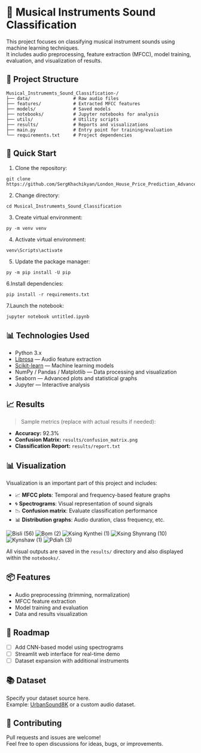 # 🎵 Musical Instruments Sound Classification

This project focuses on classifying musical instrument sounds using machine learning techniques.  
It includes audio preprocessing, feature extraction (MFCC), model training, evaluation, and visualization of results.

## 📁 Project Structure

```
Musical_Instrumemts_Sound_Classification-/
├── data/                # Raw audio files
├── features/            # Extracted MFCC features
├── models/              # Saved models
├── notebooks/           # Jupyter notebooks for analysis
├── utils/               # Utility scripts
├── results/             # Reports and visualizations
├── main.py              # Entry point for training/evaluation
└── requirements.txt     # Project dependencies
```

## 🚀 Quick Start

1. Clone the repository:  
```  
git clone https://github.com/SergKhachikyan/London_House_Price_Prediction_Advanced_Techniques.git
```
2. Change directory:
```
cd Musical_Instrumemts_Sound_Classification
```
3. Create virtual environment:
```
py -m venv venv
```
4. Activate virtual environment:
```
venv\Scripts\activate
```
5. Update the package manager:
```
py -m pip install -U pip
```
6.Install dependencies:
```
pip install -r requirements.txt  
```
7.Launch the notebook:
```
jupyter notebook untitled.ipynb
```  
## 📊 Technologies Used

- Python 3.x  
- [Librosa](https://librosa.org/) — Audio feature extraction  
- [Scikit-learn](https://scikit-learn.org/) — Machine learning models  
- NumPy / Pandas / Matplotlib — Data processing and visualization  
- Seaborn — Advanced plots and statistical graphs  
- Jupyter — Interactive analysis  

## 📈 Results

> Sample metrics (replace with actual results if needed):

- **Accuracy:** 92.3%  
- **Confusion Matrix:** `results/confusion_matrix.png`  
- **Classification Report:** `results/report.txt`  

## 📊 Visualization

Visualization is an important part of this project and includes:

- 📈 **MFCC plots**: Temporal and frequency-based feature graphs  
- 🌀 **Spectrograms**: Visual representation of sound signals  
- 📉 **Confusion matrix**: Evaluate classification performance  
- 📊 **Distribution graphs**: Audio duration, class frequency, etc.

![Bisli (56)](https://github.com/user-attachments/assets/21efc1df-b3ed-48ac-9d50-5ab814bb702a)
![Bom (2)](https://github.com/user-attachments/assets/4d64b681-f547-4dd2-9ce1-42b6027ce184)
![Ksing Kynthei (1)](https://github.com/user-attachments/assets/4e633e96-161c-4f53-9c79-8581198ed53f)
![Ksing Shynrang (10)](https://github.com/user-attachments/assets/a8bc8f54-0cf8-4c72-bfad-00ebb5ffa497)
![Kynshaw (1)](https://github.com/user-attachments/assets/7af59a1e-b73f-42dd-bef5-39d88b47f357)
![Pdiah (3)](https://github.com/user-attachments/assets/1356b77b-fb94-4d0a-a11c-162068db7fe0)


All visual outputs are saved in the `results/` directory and also displayed within the `notebooks/`.

## 📦 Features

- Audio preprocessing (trimming, normalization)  
- MFCC feature extraction  
- Model training and evaluation  
- Data and results visualization  

## 📝 Roadmap

- [ ] Add CNN-based model using spectrograms  
- [ ] Streamlit web interface for real-time demo  
- [ ] Dataset expansion with additional instruments  

## 📚 Dataset

Specify your dataset source here.  
Example: [UrbanSound8K](https://urbansounddataset.weebly.com/urbansound8k.html) or a custom audio dataset.

## 🤝 Contributing

Pull requests and issues are welcome!  
Feel free to open discussions for ideas, bugs, or improvements.

